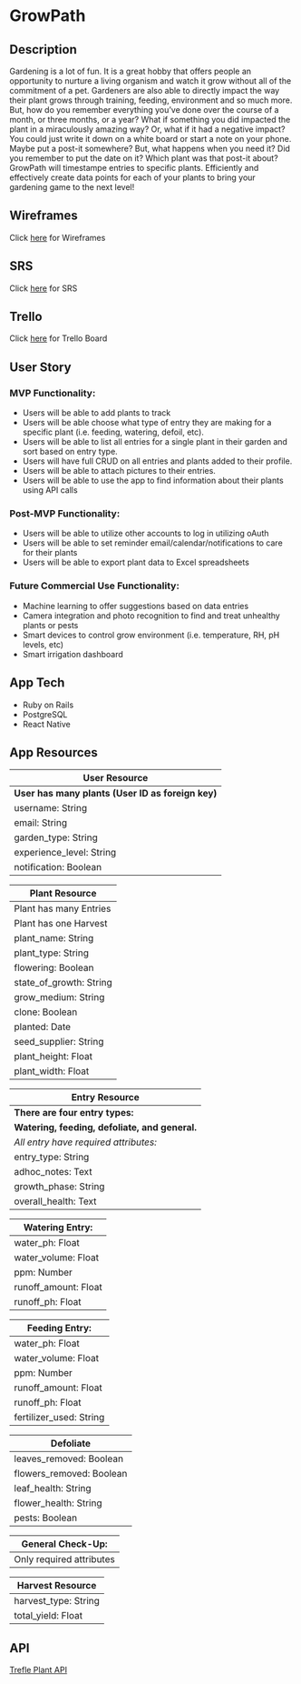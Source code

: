 # GrowPath

## Description 
Gardening is a lot of fun. It is a great hobby that offers people an opportunity to nurture a living organism and watch it grow without all of the commitment of a pet. Gardeners are also able to directly impact the way their plant grows through training, feeding, environment and so much more. But, how do you remember everything you’ve done over the course of a month, or three months, or a year? What if something you did impacted the plant in a miraculously amazing way? Or, what if it had a negative impact? You could just write it down on a white board or start a note on your phone. Maybe put a post-it somewhere? But, what happens when you need it? Did you remember to put the date on it? Which plant was that post-it about? GrowPath will timestampe entries to specific plants. Efficiently and effectively create data points for each of your plants to bring your gardening game to the next level!

## Wireframes
Click [here](https://docs.google.com/presentation/d/1SvUTaLfL8Cv_mXX7UQPjqLm7LohbV2SDwh0RUl9ZSm0/edit?usp=sharing) for Wireframes

## SRS
Click [here](https://docs.google.com/document/d/1TH_huXdMctxoSF-WkSQ0HFoaGlnxGkTIJhWjwFPSSek/edit?usp=sharing) for SRS

## Trello
Click [here](https://trello.com/b/UIehvT2h/growpath) for Trello Board

## User Story
### MVP Functionality:

- Users will be able to add plants to track
- Users will be able choose what type of entry they are making for a specific plant (i.e. feeding, watering, defoil, etc).
- Users will be able to list all entries for a single plant in their garden and sort based on entry type.
- Users will have full CRUD on all entries and plants added to their profile.
- Users will be able to attach pictures to their entries.
- Users will be able to use the app to find information about their plants using API calls

### Post-MVP Functionality:

- Users will be able to utilize other accounts to log in utilizing oAuth
- Users will be able to set reminder  email/calendar/notifications to care for their plants
- Users will be able to export plant data to Excel spreadsheets

### Future Commercial Use Functionality:

- Machine learning to offer suggestions based on data entries
- Camera integration and photo recognition to find and treat unhealthy plants or pests
- Smart devices to control grow environment (i.e. temperature, RH, pH levels, etc)
- Smart irrigation dashboard

## App Tech
- Ruby on Rails
- PostgreSQL
- React Native

## App Resources


|User Resource|
|---------------------------------------------|
|**User has many plants (User ID as foreign key)**|
|username: String|
|email: String|
|garden_type: String|
|experience_level: String|
|notification: Boolean|


|Plant Resource|
|---------------------------------------------|
|Plant has many Entries|
|Plant has one Harvest|
|plant_name: String|
|plant_type: String|
|flowering: Boolean|
|state_of_growth: String|
|grow_medium: String|
|clone: Boolean|
|planted: Date|
|seed_supplier: String|
|plant_height: Float|
|plant_width: Float|


|Entry Resource|
|---------------------------------------------|
|**There are four entry types:**| 
|**Watering, feeding, defoliate, and general.**|
|*All entry have required attributes:*|
|entry_type: String|
|adhoc_notes: Text|
|growth_phase: String|
|overall_health: Text|




|**Watering Entry:**|
|---------------------------------------------|
|water_ph: Float|
|water_volume: Float|
|ppm: Number|
|runoff_amount: Float|
|runoff_ph: Float|



|**Feeding Entry:**|
|---------------------------------------------|
|water_ph: Float|
|water_volume: Float|
|ppm: Number|
|runoff_amount: Float|
|runoff_ph: Float|
|fertilizer_used: String|



|**Defoliate**|
|---------------------------------------------|
|leaves_removed: Boolean|
|flowers_removed: Boolean|
|leaf_health: String|
|flower_health: String|
|pests: Boolean|


|**General Check-Up:**|
|---------------------------------------------|
|Only required attributes|


|**Harvest Resource**|
|---------------------------------------------|
|harvest_type: String|
|total_yield: Float|


## API
[Trefle Plant API](https://trefle.io/)


